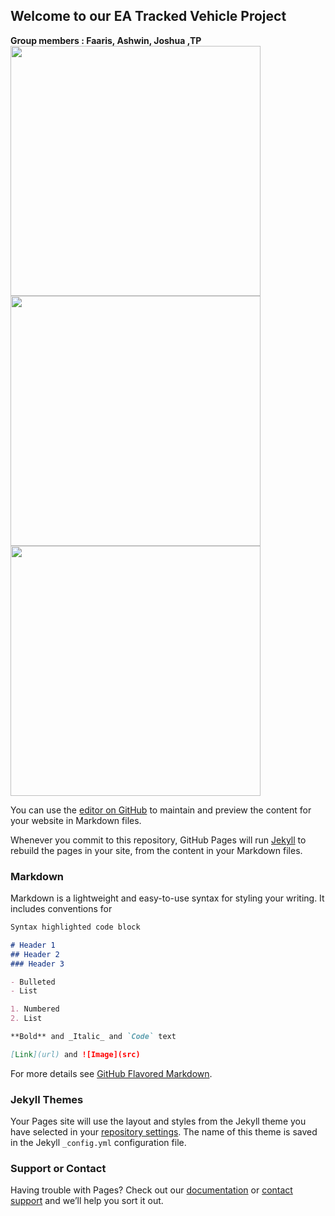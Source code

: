## Welcome to our EA Tracked Vehicle Project 
<body>
  <b> Group members : Faaris, Ashwin, Joshua ,TP </b>
</body>
<img src=https://github.com/QaysFaaris23/The-Engineering-Academy/blob/master/WIN_20180511_10_34_11_Pro%20(2).jpg width="400" />
<img src=https://github.com/QaysFaaris23/The-Engineering-Academy/blob/master/WIN_20191021_20_09_44_Pro.jpg width="400" />
<img src=https://github.com/QaysFaaris23/The-Engineering-Academy/blob/master/Kim_Jong-un_IKS_2018.jpg width="400" />

You can use the [editor on GitHub](https://github.com/QaysFaaris23/EA/edit/master/README.md) to maintain and preview the content for your website in Markdown files.

Whenever you commit to this repository, GitHub Pages will run [Jekyll](https://jekyllrb.com/) to rebuild the pages in your site, from the content in your Markdown files.

### Markdown

Markdown is a lightweight and easy-to-use syntax for styling your writing. It includes conventions for

```markdown
Syntax highlighted code block

# Header 1
## Header 2
### Header 3

- Bulleted
- List

1. Numbered
2. List

**Bold** and _Italic_ and `Code` text

[Link](url) and ![Image](src)
```

For more details see [GitHub Flavored Markdown](https://guides.github.com/features/mastering-markdown/).

### Jekyll Themes

Your Pages site will use the layout and styles from the Jekyll theme you have selected in your [repository settings](https://github.com/QaysFaaris23/EA/settings). The name of this theme is saved in the Jekyll `_config.yml` configuration file.

### Support or Contact

Having trouble with Pages? Check out our [documentation](https://help.github.com/categories/github-pages-basics/) or [contact support](https://github.com/contact) and we’ll help you sort it out.
